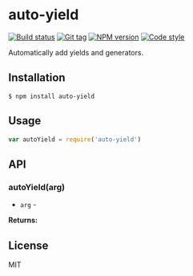 
# auto-yield

[![Build status][travis-image]][travis-url]
[![Git tag][git-image]][git-url]
[![NPM version][npm-image]][npm-url]
[![Code style][standard-image]][standard-url]

Automatically add yields and generators.

## Installation

    $ npm install auto-yield

## Usage

```js
var autoYield = require('auto-yield')

```

## API

### autoYield(arg)

- `arg` -

**Returns:**

## License

MIT

[travis-image]: https://img.shields.io/travis/joshrtay/auto-yield.svg?style=flat-square
[travis-url]: https://travis-ci.org/joshrtay/auto-yield
[git-image]: https://img.shields.io/github/tag/joshrtay/auto-yield.svg
[git-url]: https://github.com/joshrtay/auto-yield
[standard-image]: https://img.shields.io/badge/code%20style-standard-brightgreen.svg?style=flat
[standard-url]: https://github.com/feross/standard
[npm-image]: https://img.shields.io/npm/v/auto-yield.svg?style=flat-square
[npm-url]: https://npmjs.org/package/auto-yield
